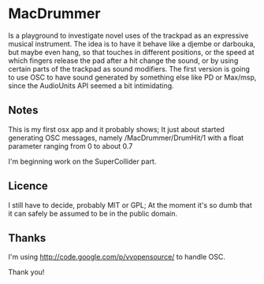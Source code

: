 # MacDrummer

Is a playground to investigate novel uses of the trackpad as an
expressive musical instrument. The idea is to have it behave like a
djembe or darbouka, but maybe even hang, so that touches in different
positions, or the speed at which fingers release the pad after a hit
change the sound, or by using certain parts of the trackpad as sound
modifiers. The first version is going to use OSC to have sound generated
by something else like PD or Max/msp, since the AudioUnits API seemed
a bit intimidating.

## Notes

This is my first osx app and it probably shows;
It just about started generating OSC messages, namely /MacDrummer/DrumHit/1 with
a float parameter ranging from 0 to about 0.7

I'm beginning work on the SuperCollider part.

## Licence

I still have to decide, probably MIT or GPL; At the moment it's so
dumb that it can safely be assumed to be in the public domain.

## Thanks

I'm using http://code.google.com/p/vvopensource/ to handle OSC.

Thank you!
